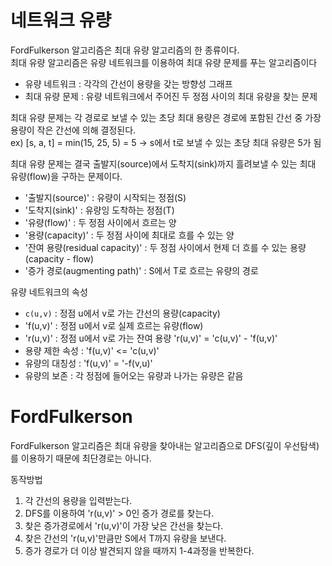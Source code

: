 # 네트워크 유량
FordFulkerson 알고리즘은 최대 유량 알고리즘의 한 종류이다.  
최대 유량 알고리즘은 유량 네트워크를 이용하여 최대 유량 문제를 푸는 알고리즘이다  
- 유량 네트워크 : 각각의 간선이 용량을 갖는 방향성 그래프
- 최대 유량 문제 : 유량 네트워크에서 주어진 두 정점 사이의 최대 유량을 찾는 문제
  
최대 유량 문제는 각 경로로 보낼 수 있는 초당 최대 용량은 경로에 포함된 간선 중 가장 용량이 작은 간선에 의해 결정된다.  
ex) [s, a, t] = min(15, 25, 5) = 5 -> s에서 t로 보낼 수 있는 초당 최대 유량은 5가 됨  
  
최대 유량 문제는 결국 출발지(source)에서 도착지(sink)까지 흘려보낼 수 있는 최대 유량(flow)을 구하는 문제이다.  
- '출발지(source)' : 유량이 시작되는 정점(S)
- '도착지(sink)' : 유량잉 도착하는 정점(T)
- '유량(flow)' : 두 정점 사이에서 흐르는 양
- '용량(capacity)' : 두 정점 사이에 최대로 흐를 수 있는 양
- '잔여 용량(residual capacity)' : 두 정점 사이에서 현제 더 흐를 수 있는 용량 (capacity - flow)
- '증가 경로(augmenting path)' : S에서 T로 흐르는 유량의 경로
  
유량 네트워크의 속성
- `c(u,v)` : 정점 u에서 v로 가는 간선의 용량(capacity)
- 'f(u,v)' : 정점 u에서 v로 실제 흐르는 유량(flow)
- 'r(u,v)' : 정점 u에서 v로 가는 잔여 용량 'r(u,v)' = 'c(u,v)' - 'f(u,v)'
- 용량 제한 속성 : 'f(u,v)' <= 'c(u,v)'
- 유량의 대칭성 : 'f(u,v)' = '-f(v,u)'
- 유량의 보존 : 각 정점에 들어오는 유량과 나가는 유량은 같음
  

# FordFulkerson
FordFulkerson 알고리즘은 최대 유량을 찾아내는 알고리즘으로 DFS(깊이 우선탐색)를 이용하기 때문에 최단경로는 아니다.  
  
동작방법   
1. 각 간선의 용량을 입력받는다.
2. DFS를 이용하여 'r(u,v)' > 0인 증가 경로를 찾는다.
3. 찾은 증가경로에서 'r(u,v)'이 가장 낮은 간선을 찾는다.
4. 찾은 간선의 'r(u,v)'만큼만 S에서 T까지 유량을 보낸다.
5. 증가 경로가 더 이상 발견되지 않을 때까지 1-4과정을 반복한다.
  
